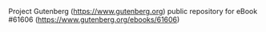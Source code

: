 Project Gutenberg (https://www.gutenberg.org) public repository for eBook #61606 (https://www.gutenberg.org/ebooks/61606)
